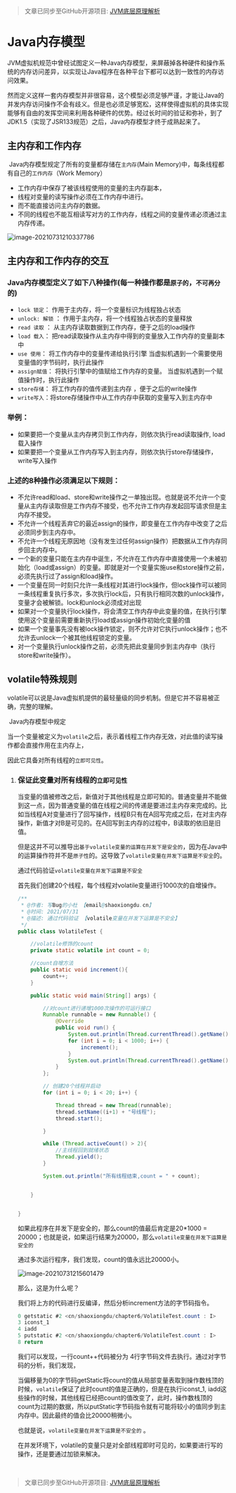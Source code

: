 > 文章已同步至GitHub开源项目: [JVM底层原理解析](https://github.com/shaoxiongdu/JVMStudy)

# Java内存模型

​	JVM虚拟机规范中曾经试图定义一种Java内存模型，来屏蔽掉各种硬件和操作系统的内存访问差异，以实现让Java程序在各种平台下都可以达到一致性的内存访问效果。

​	然而定义这样一套内存模型并非很容易，这个模型必须足够严谨，才能让Java的并发内存访问操作不会有歧义。但是也必须足够宽松，这样使得虚拟机的具体实现能够有自由的发挥空间来利用各种硬件的优势。经过长时间的验证和弥补，到了JDK1.5（实现了JSR133规范）之后，Java内存模型才终于成熟起来了。

## 主内存和工作内存

​	Java内存模型规定了所有的变量都存储在`主内存`(Main Memory)中，每条线程都有自己的`工作内存`（Work Memory）

- 工作内存中保存了被该线程使用的变量的主内存副本，
- 线程对变量的读写操作必须在工作内存中进行。
- 而不能直接访问主内存的数据。
- 不同的线程也不能互相读写对方的工作内存，线程之间的变量传递必须通过主内存传递。

![image-20210731210337786](https://gitee.com/ShaoxiongDu/imageBed/raw/master//images/image-20210731210337786.png)

## 主内存和工作内存的交互

### Java内存模型定义了如下八种操作(每一种操作都是`原子的`，`不可再分`的)

- `lock 锁定`： 作用于主内存，将一个变量标识为线程独占状态
- `unlock: 解锁` ： 作用于主内存，将一个线程独占状态的变量释放
- `read 读取` ： 从主内存读取数据到工作内存，便于之后的load操作
- `load 载入`：  把read读取操作从主内存中得到的变量放入工作内存的变量副本中
- `use 使用`： 将工作内存中的变量传递给执行引擎   当虚拟机遇到一个需要使用变量值的字节码时，执行此操作
- `assign赋值`： 将执行引擎中的值赋给工作内存的变量。 当虚拟机遇到一个赋值操作时，执行此操作
- `store存储`： 将工作内存的值传递到主内存 ，便于之后的write操作
- `write写入`：将store存储操作中从工作内存中获取的变量写入到主内存中

### 举例：

- 如果要把一个变量从主内存拷贝到工作内存，则依次执行read读取操作, load载入操作
- 如果要把一个变量从工作内存写入到主内存，则依次执行store存储操作，write写入操作

### 上述的8种操作必须满足以下规则：

- 不允许read和load、store和write操作之一单独出现。也就是说不允许一个变量从主内存读取但是工作内存不接受，也不允许工作内存发起回写请求但是主内存不接受。
- 不允许一个线程丢弃它的最近assign的操作，即变量在工作内存中改变了之后必须同步到主内存中。
- 不允许一个线程无原因地（没有发生过任何assign操作）把数据从工作内存同步回主内存中。
- 一个新的变量只能在主内存中诞生，不允许在工作内存中直接使用一个未被初始化（load或assign）的变量。即就是对一个变量实施use和store操作之前，必须先执行过了assign和load操作。
- 一个变量在同一时刻只允许一条线程对其进行lock操作，但lock操作可以被同一条线程重复执行多次，多次执行lock后，只有执行相同次数的unlock操作，变量才会被解锁。lock和unlock必须成对出现
- 如果对一个变量执行lock操作，将会清空工作内存中此变量的值，在执行引擎使用这个变量前需要重新执行load或assign操作初始化变量的值
- 如果一个变量事先没有被lock操作锁定，则不允许对它执行unlock操作；也不允许去unlock一个被其他线程锁定的变量。
- 对一个变量执行unlock操作之前，必须先把此变量同步到主内存中（执行store和write操作）。

## volatile特殊规则

​	volatile可以说是Java虚拟机提供的最轻量级的同步机制。但是它并不容易被正确，完整的理解。

​	Java内存模型中规定

​	当一个变量被定义为`volatile`之后，表示着线程工作内存无效，对此值的读写操作都会直接作用在主内存上，

因此它具备对所有线程的`立即可见性`。

1. ### 保证此变量对所有线程的`立即可见性`

   ​	当变量的值被修改之后，新值对于其他线程是立即可知的。普通变量并不能做到这一点，因为普通变量的值在线程之间的传递是要进过主内存来完成的。比如当线程A对变量进行了回写操作，线程B只有在A回写完成之后，在对主内存操作，新值才对B是可见的。在A回写到主内存的过程中，B读取的依旧是旧值。

   ​	但是这并不可以推导出`基于volatile变量的运算在并发下是安全的`，因为在Java中的运算操作符并不是`原子性`的。这导致了`volatile变量在并发下运算是不安全`的。

   通过代码验证`volatile变量在并发下运算是不安全`

   首先我们创建20个线程，每个线程对volatile变量进行1000次的自增操作。

   ```java
   /**
    * @作者: 写Bug的小杜 【email@shaoxiongdu.cn】
    * @时间: 2021/07/31
    * @描述: 通过代码验证 【volatile变量在并发下运算是不安全】
    */
   public class VolatileTest {
   
       //volatile修饰的count
       private static volatile int count = 0;
   
       //count自增方法
       public static void increment(){
           count++;
       }
   
       public static void main(String[] args) {
   
           //对count进行递增1000次操作的可运行接口
           Runnable runnable = new Runnable() {
               @Override
               public void run() {
                   System.out.println(Thread.currentThread().getName() + "线程开始对count进行递增操作");
                   for (int i = 0; i < 1000; i++) {
                       increment();
                   }
                   System.out.println(Thread.currentThread().getName() + "线程对count递增操作结束");
               }
           };
   
           // 创建20个线程并启动
           for (int i = 0; i < 20; i++) {
   
               Thread thread = new Thread(runnable);
               thread.setName((i+1) + "号线程");
               thread.start();
   
           }
   
           while (Thread.activeCount() > 2){
               //主线程回到就绪状态
               Thread.yield();
           }
   
           System.out.println("所有线程结束,count = " + count);
   
   
       }
   
   
   }
   ```

   如果此程序在并发下是安全的，那么count的值最后肯定是20*1000 = 20000；也就是说，如果运行结果为20000，那么`volatile变量在并发下运算是安全的`

   通过多次运行程序，我们发现，count的值永远比20000小。

   ![image-20210731215601479](https://gitee.com/ShaoxiongDu/imageBed/raw/master//images/image-20210731215601479.png)

   那么，这是为什么呢？

   我们将上方的代码进行反编译，然后分析increment方法的字节码指令。

   ```java
   0 getstatic #2 <cn/shaoxiongdu/chapter6/VolatileTest.count : I>
   3 iconst_1
   4 iadd
   5 putstatic #2 <cn/shaoxiongdu/chapter6/VolatileTest.count : I>
   8 return
   ```

   我们可以发现，一行count++代码被分为 4行字节码文件去执行。通过对字节码的分析，我们发现，

   当偏移量为0的字节码getStatic将count的值从局部变量表取到操作数栈顶的时候，`volatile`保证了此时count的值是正确的，但是在执行iconst_1, iadd这些操作的时候，其他线程已经把count的值改变了，此时，操作数栈顶的count为过期的数据，所以putStatic字节码指令就有可能将较小的值同步到主内存中。因此最终的值会比20000稍微小。

   也就是说，`volatile变量在并发下运算是不安全的` 。

   在并发环境下，volatile的变量只是对全部线程即时可见的，如果要进行写的操作，还是要通过加锁来解决。



​	



> 文章已同步至GitHub开源项目: [JVM底层原理解析](https://github.com/shaoxiongdu/JVMStudy)
